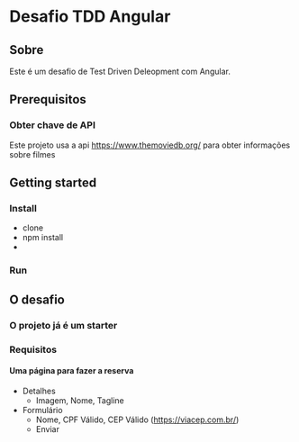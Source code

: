 # Desafio TDD Angular


## Sobre
Este é um desafio de Test Driven Deleopment com Angular.

## Prerequisitos
### Obter chave de API
Este projeto usa a api https://www.themoviedb.org/ para obter informações sobre filmes


## Getting started

### Install
- clone
- npm install
- 
### Run



## O desafio

### O projeto já é um starter

### Requisitos
#### Uma página para fazer a reserva
 - Detalhes
   - Imagem, Nome, Tagline
 - Formulário
   - Nome, CPF Válido, CEP Válido (https://viacep.com.br/)
   - Enviar 